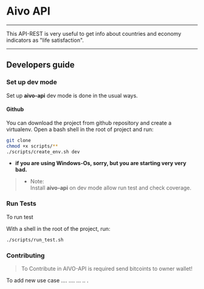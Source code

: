 # Aivo API
*********************

This API-REST is very useful to get info about countries and economy indicators as "life satisfaction".

---
## Developers guide

### Set up dev mode

Set up **aivo-api** dev mode is done in the usual ways.

#### Github

You can download the project from github repository and create a virtualenv.
Open a bash shell in the root of project and run:

``` bash
git clone 
chmod +x scripts/**
./scripts/create_env.sh dev
```

- **if you are using Windows-Os, sorry, but you are starting very very bad.**


> - Note:  
    Install **aivo-api** on dev mode allow run test and check coverage.


### Run Tests

To run test 

With a shell in the root of the project, run:
``` bash
./scripts/run_test.sh
```

### Contributing

> To Contribute in AIVO-API is required send bitcoints to owner wallet!

To add new use case ....
....
...
..
.
